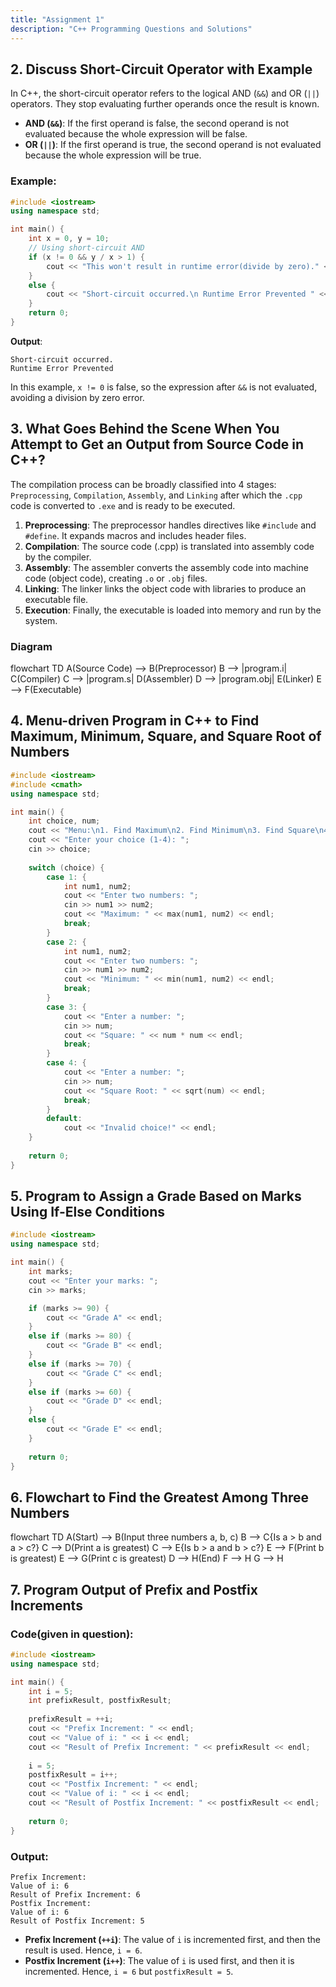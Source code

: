 ```yaml
---
title: "Assignment 1"
description: "C++ Programming Questions and Solutions"
---
```



## 2. Discuss Short-Circuit Operator with Example

In C++, the short-circuit operator refers to the logical AND (`&&`) and OR (`||`) operators. They stop evaluating further operands once the result is known.

- **AND (`&&`)**: If the first operand is false, the second operand is not evaluated because the whole expression will be false.
- **OR (`||`)**: If the first operand is true, the second operand is not evaluated because the whole expression will be true.

### Example:
```cpp
#include <iostream>
using namespace std;

int main() {
    int x = 0, y = 10;
    // Using short-circuit AND
    if (x != 0 && y / x > 1) {
        cout << "This won't result in runtime error(divide by zero)." << endl;
    }
    else {
        cout << "Short-circuit occurred.\n Runtime Error Prevented " << endl;
    }
    return 0;
}
```
**Output**: 
```
Short-circuit occurred.
Runtime Error Prevented
```
In this example, `x != 0` is false, so the expression after `&&` is not evaluated, avoiding a division by zero error.


## 3. What Goes Behind the Scene When You Attempt to Get an Output from Source Code in C++?

The compilation process can be broadly classified into 4 stages: `Preprocessing`, `Compilation`, `Assembly`, and `Linking` after which the `.cpp` code is converted to `.exe` and is ready to be executed. 


1. **Preprocessing**: The preprocessor handles directives like `#include` and `#define`. It expands macros and includes header files.
2. **Compilation**: The source code (.cpp) is translated into assembly code by the compiler.
3. **Assembly**: The assembler converts the assembly code into machine code (object code), creating `.o` or `.obj` files.
4. **Linking**: The linker links the object code with libraries to produce an executable file.
5. **Execution**: Finally, the executable is loaded into memory and run by the system.

### Diagram

<div class="mermaid">
flowchart TD
    A(Source Code) --> B(Preprocessor)
    B --> |program.i| C(Compiler)
    C --> |program.s| D(Assembler)
    D --> |program.obj| E(Linker)
    E --> F(Executable)
</div>


## 4. Menu-driven Program in C++ to Find Maximum, Minimum, Square, and Square Root of Numbers

```cpp
#include <iostream>
#include <cmath>
using namespace std;

int main() {
    int choice, num;
    cout << "Menu:\n1. Find Maximum\n2. Find Minimum\n3. Find Square\n4. Find Square Root\n";
    cout << "Enter your choice (1-4): ";
    cin >> choice;
    
    switch (choice) {
        case 1: {
            int num1, num2;
            cout << "Enter two numbers: ";
            cin >> num1 >> num2;
            cout << "Maximum: " << max(num1, num2) << endl;
            break;
        }
        case 2: {
            int num1, num2;
            cout << "Enter two numbers: ";
            cin >> num1 >> num2;
            cout << "Minimum: " << min(num1, num2) << endl;
            break;
        }
        case 3: {
            cout << "Enter a number: ";
            cin >> num;
            cout << "Square: " << num * num << endl;
            break;
        }
        case 4: {
            cout << "Enter a number: ";
            cin >> num;
            cout << "Square Root: " << sqrt(num) << endl;
            break;
        }
        default:
            cout << "Invalid choice!" << endl;
    }
    
    return 0;
}
```



## 5. Program to Assign a Grade Based on Marks Using If-Else Conditions

```cpp
#include <iostream>
using namespace std;

int main() {
    int marks;
    cout << "Enter your marks: ";
    cin >> marks;

    if (marks >= 90) {
        cout << "Grade A" << endl;
    } 
    else if (marks >= 80) {
        cout << "Grade B" << endl;
    } 
    else if (marks >= 70) {
        cout << "Grade C" << endl;
    } 
    else if (marks >= 60) {
        cout << "Grade D" << endl;
    } 
    else {
        cout << "Grade E" << endl;
    }
    
    return 0;
}
```



## 6. Flowchart to Find the Greatest Among Three Numbers

<div class="mermaid">
flowchart TD
    A(Start) --> B(Input three numbers a, b, c)
    B --> C{Is a > b and a > c?}
    C --> D(Print a is greatest)
    C --> E{Is b > a and b > c?}
    E --> F(Print b is greatest)
    E --> G(Print c is greatest)
    D --> H(End)
    F --> H
    G --> H
</div> 



## 7. Program Output of Prefix and Postfix Increments

### Code(given in question):
```cpp
#include <iostream>
using namespace std;

int main() {
    int i = 5;
    int prefixResult, postfixResult;
    
    prefixResult = ++i; 
    cout << "Prefix Increment: " << endl;
    cout << "Value of i: " << i << endl; 
    cout << "Result of Prefix Increment: " << prefixResult << endl;
    
    i = 5;
    postfixResult = i++; 
    cout << "Postfix Increment: " << endl;
    cout << "Value of i: " << i << endl; 
    cout << "Result of Postfix Increment: " << postfixResult << endl;
    
    return 0;
}
```

### Output:
```
Prefix Increment: 
Value of i: 6
Result of Prefix Increment: 6
Postfix Increment: 
Value of i: 6
Result of Postfix Increment: 5
```

- **Prefix Increment (`++i`)**: The value of `i` is incremented first, and then the result is used. Hence, `i = 6`.
- **Postfix Increment (`i++`)**: The value of `i` is used first, and then it is incremented. Hence, `i = 6` but `postfixResult = 5`.


